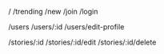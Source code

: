 /
/trending
/new
/join
/login

/users
/users/:id
/users/edit-profile

/stories/:id
/stories/:id/edit
/stories/:id/delete
